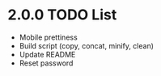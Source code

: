 # 2.0.0 TODO List
- Mobile prettiness
- Build script (copy, concat, minify, clean)
- Update README
- Reset password
